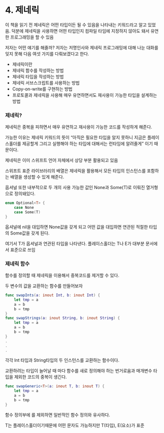 # 4. 제네릭

이 책을 읽기 전 제네릭은 어떤 타입이든 될 수 있음을 나타내는 키워드라고 알고 있었음. 덕분에 제네릭을 사용하면 어떤 타입인지 컴파일 타임에 지정하지 않아도 돼서 유연한 프로그래밍을 할 수 있음

저자는 어떤 얘기를 해줄까? 저자는 저명인사와 제네릭 프로그래밍에 대해 나눈 대화를 잊지 못해 다음 여섯 가지를 다뤄보겠다고 한다.

- 제네릭이란
- 제네릭 함수를 작성하는 방법
- 제네릭 타입을 작성하는 방법
- 제네릭 서브스크립트를 사용하는 방법
- Copy-on-write를 구현하는 방법
- 프로토콜과 제네릭을 사용해 매우 유연하면서도 재사용이 가능한 타입을 설계하는 방법

### **제네릭?**

제네릭은 중복을 피하면서 매우 유연하고 재사용이 가능한 코드를 작성하게 해준다.

가능한 이유는 제네릭 키워드의 뜻이 “아직은 필요한 타입을 알지 못하니 지금은 플레이스홀더를 제공할게 그리고 실행해야 하는 타입에 대해서는 런타임에 알려줄게” 이기 때문이다.

제네릭은 이미 스위프트 언어 자체에서 상당 부분 활용되고 있음

스위프트 표준 라이브러리의 배열은 제네릭을 활용해서 모든 타입의 인스턴스를 포함하는 배열을 생성할 수 있게 해준다.

옵셔널 또한 내부적으로 두 개의 사용 가능한 값인 None과 Some(T)로 이뤄진 열거형으로 정의돼있다.

```swift
enum Optional<T> {
	case None
	case Some(T)
}
```

옵셔널에 nil을 대입하면 None값을 갖게 되고 어떤 값을 대입하면 연관된 적절한 타입의 Some값을 갖게 된다.

여기서  T가 옵셔널과 연관된 타입을 나타낸다. 플레이스홀더는 T나 E가 대부분 문서에서 표준으로 쓰임

### 제네릭 함수

함수를 정의할 때 제네릭을 이용해서 중복코드를 제거할 수 있다.

두 변수의 값을 교환하는 함수를 만들어보자

```swift
func swapInts(a: inout Int, b: inout Int) {
	let tmp = a
	a = b
	b = tmp
}
func swapStrings(a: inout String, b: inout String) {
	let tmp = a
	a = b
	b = tmp
}
.
.
.
```

각각 Int 타입과 String타입의 두 인스턴스를 교환하는 함수이다.

교환하려는 타입이 늘어날 때 마다 함수를 새로 정의해야 하는 번거로움과 매개변수 타입을 제외한 코드의 중복이 생긴다.

```swift
func swapGeneric<T>(a: inout T, b: inout T) {
	let tmp = a
	a = b
	b = tmp
}
```

함수 정의부에 <T>를 제외하면 일반적인 함수 정의와 유사하다.

T는 플레이스홀더이기때문에 어떤 문자도 가능하지만 T(타입), E(요소)가 표준